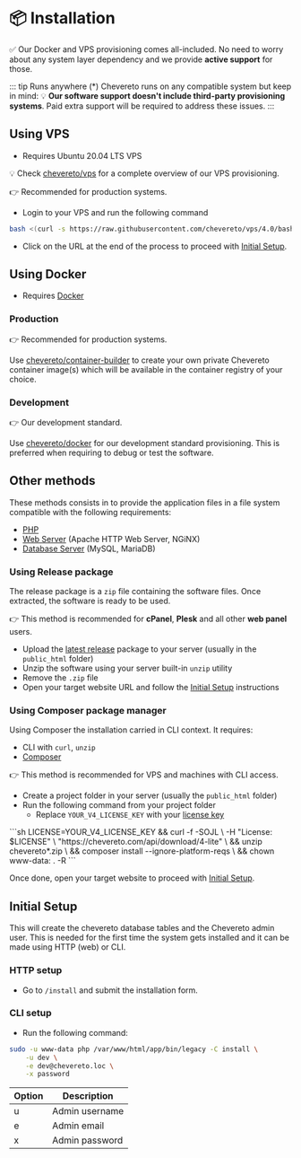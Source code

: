 # 📦 Installation

✅ Our Docker and VPS provisioning comes all-included. No need to worry about any system layer dependency and we provide **active support** for those.

::: tip Runs anywhere (*)
Chevereto runs on any compatible system but keep in mind: 💡 **Our software support doesn't include third-party provisioning systems**. Paid extra support will be required to address these issues.
:::

## Using VPS

* Requires Ubuntu 20.04 LTS VPS

💡 Check [chevereto/vps](https://github.com/chevereto/vps) for a complete overview of our VPS provisioning.

👉 Recommended for production systems.

* Login to your VPS and run the following command

```sh
bash <(curl -s https://raw.githubusercontent.com/chevereto/vps/4.0/bash.sh)
```

* Click on the URL at the end of the process to proceed with [Initial Setup](#initial-setup).

## Using Docker

* Requires [Docker](https://docs.docker.com/get-docker/)

### Production

👉 Recommended for production systems.

Use [chevereto/container-builder](https://github.com/chevereto/container-builder) to create your own private Chevereto container image(s) which will be available in the container registry of your choice.

### Development

👉 Our development standard.

Use [chevereto/docker](https://github.com/chevereto/docker) for our development standard provisioning. This is preferred when requiring to debug or test the software.

## Other methods

These methods consists in to provide the application files in a file system compatible with the following requirements:

* [PHP](../stack/php.md)
* [Web Server](../stack/web-server.md) (Apache HTTP Web Server, NGiNX)
* [Database Server](../stack/mysql-server.md) (MySQL, MariaDB)

### Using Release package

The release package is a `zip` file containing the software files. Once extracted, the software is ready to be used.

👉 This method is recommended for **cPanel**, **Plesk** and all other **web panel** users.

* Upload the [latest release](https://chevereto.com/panel/downloads) package to your server (usually in the `public_html` folder)
* Unzip the software using your server built-in `unzip` utility
* Remove the `.zip` file
* Open your target website URL and follow the [Initial Setup](#initial-setup) instructions

### Using Composer package manager

Using Composer the installation carried in CLI context. It requires:

* CLI with `curl`, `unzip`
* [Composer](https://getcomposer.org/)

👉 This method is recommended for VPS and machines with CLI access.

* Create a project folder in your server (usually the `public_html` folder)
* Run the following command from your project folder
  * Replace `YOUR_V4_LICENSE_KEY` with your [license key](https://chevereto.com/panel/license)

<code-group>
<code-block title="Debian">
```sh
LICENSE=YOUR_V4_LICENSE_KEY &&
curl -f -SOJL \
    -H "License: $LICENSE" \
    "https://chevereto.com/api/download/4-lite" \
&& unzip chevereto*.zip \
&& composer install --ignore-platform-reqs \
&& chown www-data: . -R
```
</code-block>
</code-group>

Once done, open your target website to proceed with [Initial Setup](#initial-setup).

## Initial Setup

This will create the chevereto database tables and the Chevereto admin user. This is needed for the first time the system gets installed and it can be made using HTTP (web) or CLI.

### HTTP setup

* Go to `/install` and submit the installation form.

### CLI setup

* Run the following command:

```sh
sudo -u www-data php /var/www/html/app/bin/legacy -C install \
    -u dev \
    -e dev@chevereto.loc \
    -x password
```

| Option | Description    |
| ------ | -------------- |
| u      | Admin username |
| e      | Admin email    |
| x      | Admin password |
